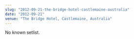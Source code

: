 ```yaml
---
slug: "2012-09-21-the-bridge-hotel-castlemaine-australia"
date: "2012-09-21"
venue: "The Bridge Hotel, Castlemaine, Australia"
---
```


No known setlist.
